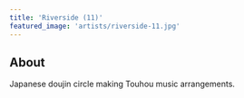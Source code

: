 ```yaml
---
title: 'Riverside (11)'
featured_image: 'artists/riverside-11.jpg'
---
```


## About

Japanese doujin circle making Touhou music arrangements.
